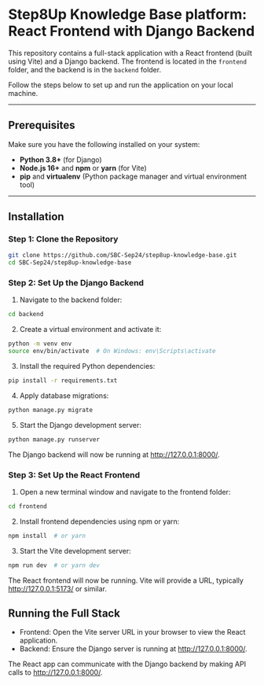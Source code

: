 # Step8Up Knowledge Base platform: React Frontend with Django Backend

This repository contains a full-stack application with a React frontend (built using Vite) and a Django backend. The frontend is located in the `frontend` folder, and the backend is in the `backend` folder.

Follow the steps below to set up and run the application on your local machine.

---

## Prerequisites

Make sure you have the following installed on your system:

- **Python 3.8+** (for Django)
- **Node.js 16+** and **npm** or **yarn** (for Vite)
- **pip** and **virtualenv** (Python package manager and virtual environment tool)

---

## Installation

### Step 1: Clone the Repository

```bash
git clone https://github.com/SBC-Sep24/step8up-knowledge-base.git
cd SBC-Sep24/step8up-knowledge-base
```

### Step 2: Set Up the Django Backend

1. Navigate to the backend folder:

```bash
cd backend
```

2. Create a virtual environment and activate it:

```bash
python -m venv env
source env/bin/activate  # On Windows: env\Scripts\activate
```

3. Install the required Python dependencies:

```bash
pip install -r requirements.txt
```

4. Apply database migrations:

```bash
python manage.py migrate
```

5. Start the Django development server:

```bash
python manage.py runserver
```

The Django backend will now be running at http://127.0.0.1:8000/.

### Step 3: Set Up the React Frontend

1. Open a new terminal window and navigate to the frontend folder:

```bash
cd frontend
```

2. Install frontend dependencies using npm or yarn:

```bash
npm install  # or yarn
```

3. Start the Vite development server:

```bash
npm run dev  # or yarn dev
```

The React frontend will now be running. Vite will provide a URL, typically http://127.0.0.1:5173/ or similar.

## Running the Full Stack

- Frontend: Open the Vite server URL in your browser to view the React application.
- Backend: Ensure the Django server is running at http://127.0.0.1:8000/.

The React app can communicate with the Django backend by making API calls to http://127.0.0.1:8000/.
